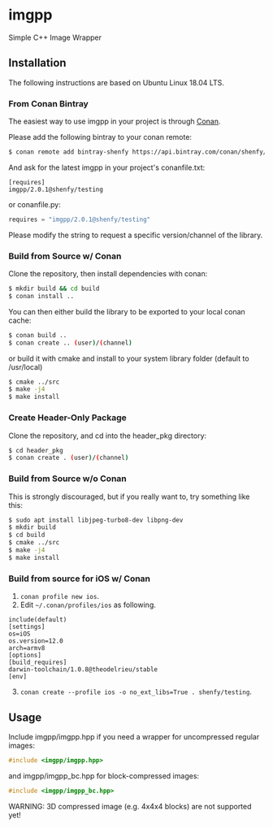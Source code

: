 # imgpp
Simple C++ Image Wrapper

## Installation
The following instructions are based on Ubuntu Linux 18.04 LTS.

### From Conan Bintray
The easiest way to use imgpp in your project is through [Conan](https://conan.io).

Please add the following bintray to your conan remote:
```bash
$ conan remote add bintray-shenfy https://api.bintray.com/conan/shenfy/oss
```
And ask for the latest imgpp in your project's conanfile.txt:
```
[requires]
imgpp/2.0.1@shenfy/testing
```
or conanfile.py:
```python
requires = "imgpp/2.0.1@shenfy/testing"
```

Please modify the string to request a specific version/channel of the library.

### Build from Source w/ Conan
Clone the repository, then install dependencies with conan:
```bash
$ mkdir build && cd build
$ conan install ..
```
You can then either build the library to be exported to your local conan cache:
```bash
$ conan build ..
$ conan create .. (user)/(channel)
```
or build it with cmake and install to your system library folder (default to /usr/local)
```bash
$ cmake ../src
$ make -j4
$ make install
```

### Create Header-Only Package
Clone the repository, and cd into the header_pkg directory:
```bash
$ cd header_pkg
$ conan create . (user)/(channel)
```

### Build from Source w/o Conan
This is strongly discouraged, but if you really want to, try something like this:
```bash
$ sudo apt install libjpeg-turbo8-dev libpng-dev
$ mkdir build
$ cd build
$ cmake ../src
$ make -j4
$ make install
```

### Build from source for iOS w/ Conan
1. `conan profile new ios`.
2. Edit `~/.conan/profiles/ios` as following.
```text
include(default)
[settings]
os=iOS
os.version=12.0
arch=armv8
[options]
[build_requires]
darwin-toolchain/1.0.8@theodelrieu/stable
[env]
```
3. `conan create --profile ios -o no_ext_libs=True . shenfy/testing`.

## Usage
Include imgpp/imgpp.hpp if you need a wrapper for uncompressed regular images:
```c++
#include <imgpp/imgpp.hpp>
```
and imgpp/imgpp_bc.hpp for block-compressed images:
```c++
#include <imgpp/imgpp_bc.hpp>
```

WARNING: 3D compressed image (e.g. 4x4x4 blocks) are not supported yet!
